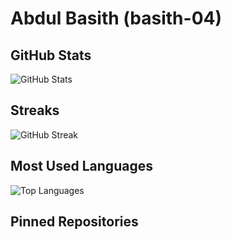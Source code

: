 # Abdul Basith (basith-04)

## GitHub Stats
![GitHub Stats](https://github-readme-stats.vercel.app/api?username=basith-04&show_icons=true&theme=radical)

## Streaks
![GitHub Streak](https://streak-stats.demolab.com?user=basith-04&theme=radical)

## Most Used Languages
![Top Languages](https://github-readme-stats.vercel.app/api/top-langs/?username=basith-04&layout=compact&theme=radical)



## Pinned Repositories
<!-- You can manually pin repositories on your GitHub profile and mention them here -->
